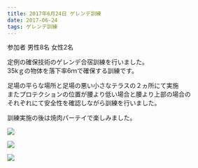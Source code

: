 ```yaml
---
title: 2017年6月24日 ゲレンデ訓練
date: 2017-06-24
tags: ゲレンデ訓練
---
```


参加者 男性8名 女性2名  

定例の確保技術のゲレンデ合宿訓練を行いました。　  
35kｇの物体を落下率6ｍで確保する訓練です。  

足場の平らな場所と足場の悪い小さなテラスの２ヵ所にて実施  
またプロテクションの位置が腰より低い場合と腰より上部の場合の  
それぞれにて安全性を確認しながら訓練を行いました。  

訓練実施の後は焼肉パーテイで楽しみました。

![](dscn4295_2_2.jpg)  

![](dscn4320_2_2.jpg)  

![](dscn4324_2_2.jpg)

